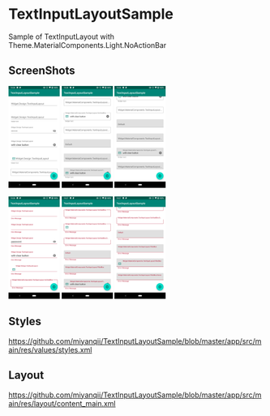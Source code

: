 # TextInputLayoutSample

Sample of TextInputLayout with Theme.MaterialComponents.Light.NoActionBar

## ScreenShots

<img src="https://raw.githubusercontent.com/miyanqii/TextInputLayoutSample/master/screenshots/1.png" width="20%" /> <img src="https://raw.githubusercontent.com/miyanqii/TextInputLayoutSample/master/screenshots/2.png" width="20%" /> <img src="https://raw.githubusercontent.com/miyanqii/TextInputLayoutSample/master/screenshots/3.png" width="20%" />

<img src="https://raw.githubusercontent.com/miyanqii/TextInputLayoutSample/master/screenshots/4.png" width="20%" /> <img src="https://raw.githubusercontent.com/miyanqii/TextInputLayoutSample/master/screenshots/5.png" width="20%" /> <img src="https://raw.githubusercontent.com/miyanqii/TextInputLayoutSample/master/screenshots/6.png" width="20%" />

## Styles

https://github.com/miyanqii/TextInputLayoutSample/blob/master/app/src/main/res/values/styles.xml

## Layout

https://github.com/miyanqii/TextInputLayoutSample/blob/master/app/src/main/res/layout/content_main.xml
